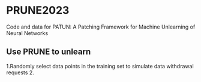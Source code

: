 # PRUNE2023
Code and data for PATUN: A Patching Framework for Machine Unlearning of Neural Networks
## Use PRUNE to unlearn

1.Randomly select data points in the training set to simulate data withdrawal requests
2.
